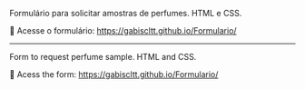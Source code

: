 Formulário para solicitar amostras de perfumes. HTML e CSS.

🤍 Acesse o formulário: https://gabiscltt.github.io/Formulario/

____________________________________________________________

Form to request perfume sample. HTML and CSS.

🤍 Acess the form: https://gabiscltt.github.io/Formulario/
